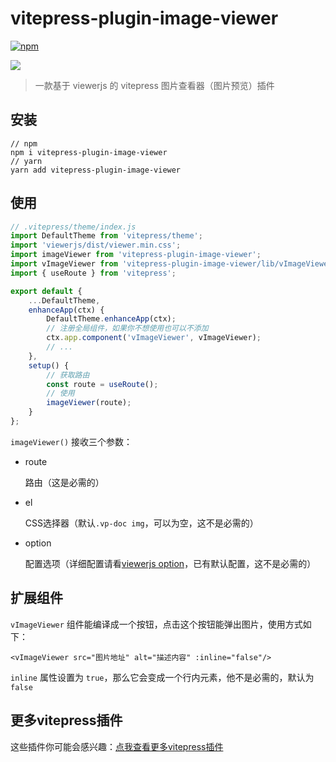 # vitepress-plugin-image-viewer

[![npm](https://img.shields.io/npm/v/vitepress-plugin-image-viewer?color=green)](https://www.npmjs.com/package/vitepress-plugin-image-viewer)

![](./demo.webp)

> 一款基于 viewerjs 的 vitepress 图片查看器（图片预览）插件

## 安装

```shell
// npm 
npm i vitepress-plugin-image-viewer
// yarn
yarn add vitepress-plugin-image-viewer
```

## 使用

```js
// .vitepress/theme/index.js
import DefaultTheme from 'vitepress/theme';
import 'viewerjs/dist/viewer.min.css';
import imageViewer from 'vitepress-plugin-image-viewer';
import vImageViewer from 'vitepress-plugin-image-viewer/lib/vImageViewer.vue';
import { useRoute } from 'vitepress';

export default {
    ...DefaultTheme,
    enhanceApp(ctx) {
        DefaultTheme.enhanceApp(ctx);
        // 注册全局组件，如果你不想使用也可以不添加
        ctx.app.component('vImageViewer', vImageViewer);
        // ...
    },
    setup() {
        // 获取路由
        const route = useRoute();
        // 使用
        imageViewer(route);
    }
};
```

`imageViewer()` 接收三个参数：

- route

  路由（这是必需的）

- el

  CSS选择器（默认`.vp-doc img`，可以为空，这不是必需的）

- option

  配置选项（详细配置请看[viewerjs option](https://github.com/fengyuanchen/viewerjs#toolbar)，已有默认配置，这不是必需的）

## 扩展组件

`vImageViewer` 组件能编译成一个按钮，点击这个按钮能弹出图片，使用方式如下：

```vue
<vImageViewer src="图片地址" alt="描述内容" :inline="false"/>
```

`inline` 属性设置为 `true`，那么它会变成一个行内元素，他不是必需的，默认为 `false`

## 更多vitepress插件

这些插件你可能会感兴趣：[点我查看更多vitepress插件](https://github.com/T-miracle/vitepress-plugins)

